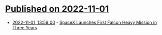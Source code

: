 # [Published on 2022-11-01](index.md)

* [2022-11-01, 13:59:00](https://science.slashdot.org/story/22/11/01/1358252/spacex-launches-first-falcon-heavy-mission-in-three-years?utm_source=rss1.0mainlinkanon&utm_medium=feed) - [SpaceX Launches First Falcon Heavy Mission in Three Years](https://science.slashdot.org/story/22/11/01/1358252/spacex-launches-first-falcon-heavy-mission-in-three-years?utm_source=rss1.0mainlinkanon&utm_medium=feed)
